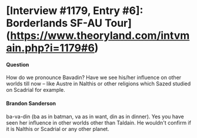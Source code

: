 # [Interview #1179, Entry #6]: Borderlands SF-AU Tour](https://www.theoryland.com/intvmain.php?i=1179#6)

#### Question

How do we pronounce Bavadin? Have we see his/her influence on other worlds till now – like Austre in Nalthis or other religions which Sazed studied on Scadrial for example.

#### Brandon Sanderson

ba-va-din (ba as in batman, va as in want, din as in dinner). Yes you have seen her influence in other worlds other than Taldain. He wouldn't confirm if it is Nalthis or Scadrial or any other planet.

